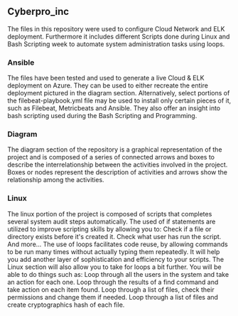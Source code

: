 ﻿## Cyberpro_inc

The files in this repository were used to configure Cloud Network and ELK deployment. Furthermore it includes different Scripts done during Linux and Bash Scripting week to automate system administration tasks using loops. 


### Ansible
The files have been tested and used to generate a live Cloud & ELK deployment on Azure. They can be used to either recreate the entire deployment pictured in the diagram section. Alternatively, select portions of the filebeat-playbook.yml file may be used to install only certain pieces of it, such as Filebeat, Metricbeats and Ansible. They also offer an insight into bash scripting used during the Bash Scripting and Programming. 



### Diagram
The diagram section of the repository  is a graphical representation of the project and is composed of a series of connected arrows and boxes to describe the interrelationship between the activities involved in the project. Boxes or nodes represent the description of activities and arrows show the relationship among the activities.


### Linux 

The linux portion of the project is composed of scripts that completes several system audit steps automatically. 
The used of if statements are utilized to improve scripting skills by allowing you to:
Check if a file or directory exists before it's created it.
Check what user has run the script.
And more...
The use of loops facilitates code reuse, by allowing commands to be run many times without actually typing them repeatedly. 
It will help you add another layer of sophistication and efficiency to your scripts. 
The Linux section will also allow you to take for loops a bit further. You will be able to do things such as:
Loop through all the users in the system and take an action for each one.
Loop through the results of a find command and take action on each item found.
Loop through a list of files, check their permissions and change them if needed.
Loop through a list of files and create cryptographics hash of each file. 




